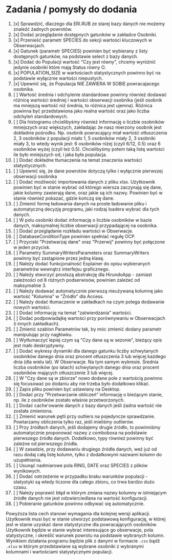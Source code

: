 # Zadania / pomysły do dodania

1.  [x] Sprawdzić, dlaczego dla ERI.RUB ze starej bazy danych nie możemy znaleźć żadnych powrotów.
2.  [x] Dodać przeglądanie dostępnych gatunków w zakładce Osobniki.
3.  [x] Przenieść parametr SPECIES do sekcji wartości kluczowych w Obserwacjach.
4.  [x] Gatunek (parametr SPECIES) powinien być wybierany z listy dostępnych gatunków, na podstawie select z bazy danych.
5.  [x] Dodać do Populacji wartość "Czy jest równy", chcemy wyróżnić jedynie osobniki które mają Status równy O.
6.  [x] POPULATION_SIZE w wartościach statystycznych powinno być na podstawie wyłącznie wartości niepustych.
7.  [x] Upewnić się, że Populacja NIE ZAWIERA W SOBIE powracajacego osobnika.
8.  [ ] Wartość średnia i odchylenie standardowe powinny również dodawać różnicę wartości średniej i wartości obserwacji osobnika (jeśli osobnik ma mniejszą wartość niż średnia, to różnica jest ujemna). Różnica powinna być przedstawiona jako realna wartość oraz jako liczba odchyleń standardowych.
9.  [ ] Dla histogramu chcielibyśmy również informację o liczbie osobników mniejszych oraz większych, zakładając że nasz mierzony osobnik jest dokładnie pośrodku. Np. osobnik powracający miał wartość otłuszczenia 2, 3 osobników z populacji miało 1, 5 osobników miały 2, 3 osobniki miały 3, to wtedy wynik jest: 6 osobników niżej (czyli 6/12, 0.5) oraz 6 osobników wyżej (czyli też 0.5). Chcielibyśmy potem taką listę wartości ile było mniejszych od, i jaka była populacja.
10. [ ] Dodać dokładne tłumaczenia na temat znaczenia wartości statystycznych.
11. [ ] Upewnić się, że dane powrotów dotyczą tylko i wyłącznie pierwszej obserwacji osobnika
12. [ ] Dodać możliwość importowania danych z pliku xlsx. Użytkownik powinien być w stanie wybrać od którego wiersza zaczynają się dane, jakie kolumny zawierają dane, oraz jakie są ich nazwy. Powinien być w stanie również pokazać, gdzie kończą się dane.
13. [ ] Zmienić formę ładowania danych na proste ładowanie pliku i automatyczną decyzję programu, jaki rodzaj loadera wybrać dla tych danych.
14. [ ] W polu osobniki dodać informację o liczbie osobników w bazie danych, maksymalnej liczbie obserwacji przypadającej na osobnika.
15. [ ] Dodać przeglądanie rozkładu wartości w Obserwacje.
16. [ ] DatabaseConditionType powinien spełniać regułę OCP.
17. [ ] Przyciski "Przetwarzaj dane" oraz "Przerwij" powinny być połączone w jeden przycisk.
18. [ ] Parametry SummaryWritersParameters oraz SummaryWriters powinny być zastąpione przez jedną klasę.
19. [ ] Należy dodać funkcjonalność Explainer do opisu wybieranych parametrów wewnątrz interfejsu graficznego.
20. [ ] Należy stworzyć prostszą abstrakcję dla HirundoApp - zamiast zależności od 8 różnych podserwisów, powinien zależeć od maksymalnie 3.
21. [ ] Należy dodawać automatycznie pierwszą nieużywaną kolumnę jako wartość "Kolumna" w "Źródło" dla Access.
22. [ ] Należy dodać tłumaczenie w zakładkach na czym polega dodawanie nowych wartości.
23. [ ] Dodać informację na temat "zatwierdzania" wartości.
24. [ ] Dodać podpowiadajkę wartości przy porównywaniu w Obserwacjach (i innych zakładkach).
25. [ ] Zmienić szablon Parametrów tak, by móc zmienić dodany parametr manipulując przy nagłówku.
26. [ ] Wytłumaczyć lepiej czym są "Czy dane są w sezonie", bieżący opis jest mało deskryptywny.
27. [ ] Dodać wykresy dynamiki dla danego gatunku liczby schwytanych osobników danego dnia oraz procent otłuszczenia 3 lub więcej każdego dnia (dla wielu lat). W Obserwacje. Na tym samym wykresie. Średnia liczba osobników (po latach) schwytanych danego dnia oraz procent osobników mających otłuszczenie 3 lub więcej.
28. [ ] W "Czy dane są w zbiorze" nowo dodane pole z wartością powinno się focusować po dodaniu aby nie trzeba było dodatkowo klikać.
29. [ ] Zapis pliku powinien być ustawiany na Desktop.
30. [ ] Dodać przy "Przetwarzanie obliczeń" informację o bieżącym stanie, np. ile z osobników zostało właśnie przetworzonych.
31. [ ] Dodać cache'owanie danych z bazy danych jeśli żadna wartość nie została zmieniona.
32. [ ] Zmienić warunek pętli przy outliers na pojedyncze sprawdzanie. Powtarzamy obliczenia tylko raz, jeśli mieliśmy outlierów.
33. [ ] Przy źródłach danych, jeśli dodajemy drugie źródło, to powinniśmy automatycznie proponować nazwy z comboboxa na podstawie pierwszego źródła danych. Dodatkowo, typy również powinny być zależne od pierwszego źródła.
34. [ ] W zasadzie, przy dodawaniu drugiego źródła danych, weź już od razu dodaj całą listę kolumn, tylko z dodatkowymi nazwami kolumn do uzupełnienia.
35. [ ] Usunąć nadmiarowe pola RING, DATE oraz SPECIES z plików wynikowych.
36. [ ] Dodać ostrzeżenie w przypadku braku warunków populacji - statystyki są wtedy liczone dla całego zbioru, co trwa bardzo dużo czasu.
37. [ ] Należy poprawić błąd w którym zmiana nazwy kolumny w istniejącym źródłe danych nie jest odzwierciedlana na wartość konfiguracji.
38. [ ] Pobieranie gatunków powinno odbywać się automatycznie.

Powyższa lista cech stanowi wymagania dla kolejnej wersji aplikacji. Użytkownik musi być w stanie utworzyć podstawową konfigurację, w której jest w stanie uzyskać dane statystyczne dla powracających osobników. Użytkownik będzie w stanie wybrać interesujące go obserwacje, pola statystyczne, i określić warunek powrotu na podstawie wybranych kolumn. Wynikiem działania programu będzie plik z danymi w formacie `.csv` bądź `.xlsx` w którym przedstawiane są wybrane osobniki z wybranymi kolumnami i wartościami statystycznymi populacji.
